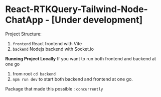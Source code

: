 # React-RTKQuery-Tailwind-Node-ChatApp - [Under development]

Project Structure:

1. `frontend` React frontend with Vite
2. `backend` Nodejs backend with Socket.io

**Running Project Locally**
If you want to run both frontend and backend at one go

1. from root `cd backend`
2. `npm run dev` to start both backend and frontend at one go.

Package that made this possible : `concurrently`
